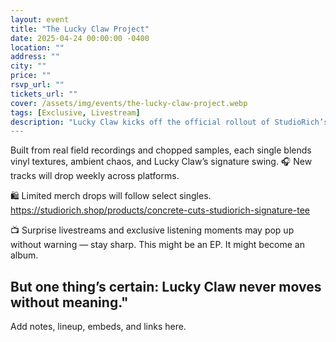 ```yaml
---
layout: event
title: "The Lucky Claw Project"
date: 2025-04-24 00:00:00 -0400
location: ""
address: ""
city: ""
price: ""
rsvp_url: ""
tickets_url: ""
cover: /assets/img/events/the-lucky-claw-project.webp
tags: [Exclusive, Livestream]
description: "Lucky Claw kicks off the official rollout of StudioRich’s latest sound collection — a raw mix of lo-fi jazz, glitch-hop, and NYC street energy.
---
```


Built from real field recordings and chopped samples, each single blends vinyl textures, ambient chaos, and Lucky Claw’s signature swing.
🎧 New tracks will drop weekly across platforms.

🛍️ Limited merch drops will follow select singles.
https://studiorich.shop/products/concrete-cuts-studiorich-signature-tee

📺 Surprise livestreams and exclusive listening moments may pop up without warning — stay sharp.
This might be an EP. It might become an album.

## But one thing’s certain: Lucky Claw never moves without meaning."

Add notes, lineup, embeds, and links here.
